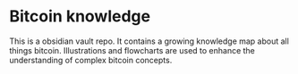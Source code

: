 # Bitcoin knowledge
This is a obsidian vault repo. It contains a growing knowledge map about all things bitcoin. Illustrations and flowcharts are used to enhance the understanding of complex bitcoin concepts. 
